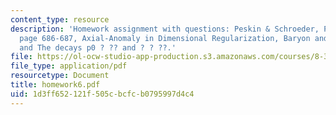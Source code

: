 ```yaml
---
content_type: resource
description: 'Homework assignment with questions: Peskin & Schroeder, Problem 19.1,
  page 686-687, Axial-Anomaly in Dimensional Regularization, Baryon and Lepton Number,
  and The decays p0 ? ?? and ? ? ??.'
file: https://ol-ocw-studio-app-production.s3.amazonaws.com/courses/8-325-relativistic-quantum-field-theory-iii-spring-2007/1d3ff652121f505cbcfcb0795997d4c4_homework6.pdf
file_type: application/pdf
resourcetype: Document
title: homework6.pdf
uid: 1d3ff652-121f-505c-bcfc-b0795997d4c4
---
```

